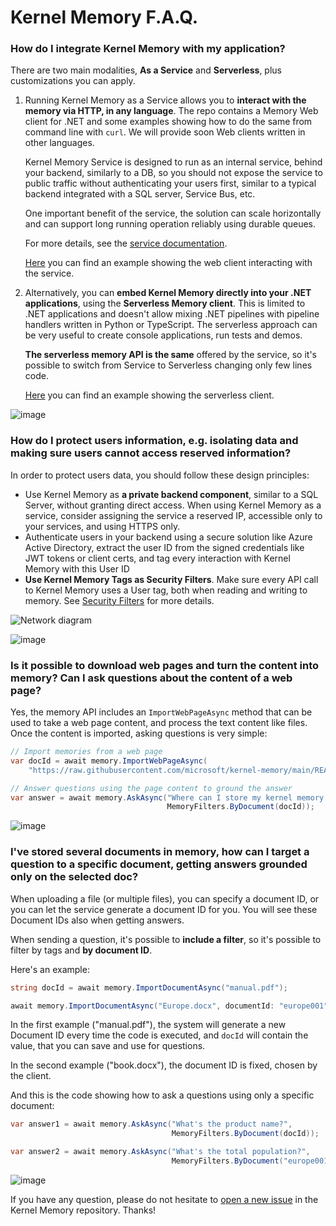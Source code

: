 # Kernel Memory F.A.Q.

### How do I integrate Kernel Memory with my application?

There are two main modalities, **As a Service** and **Serverless**, plus
customizations you can apply.

1. Running Kernel Memory as a Service allows you to **interact with the memory
    via HTTP, in any language**. The repo contains a Memory Web client for .NET
    and some examples showing how to do the same from command line with `curl`.
    We will provide soon Web clients written in other languages.
    
    Kernel Memory Service is designed to run as an internal service, behind
    your backend, similarly to a DB, so you should not expose the service to
    public traffic without authenticating your users first, similar to a typical
    backend integrated with a SQL server, Service Bus, etc.

    One important benefit of the service, the solution can scale horizontally
    and can support long running operation reliably using durable queues.

    For more details, see the [service documentation](../dotnet/Service/README.md).

    [Here](../examples/002-dotnet-WebClient/README.md) you can find an example
    showing the web client interacting with the service.

2. Alternatively, you can **embed Kernel Memory directly into your .NET
    applications**, using the **Serverless Memory client**. This is limited to
    .NET applications and doesn't allow mixing .NET pipelines with pipeline
    handlers written in Python or TypeScript. The serverless approach can be
    very useful to create console applications, run tests and demos.
    
    **The serverless memory API is the same** offered by the service, so it's
    possible to switch from Service to Serverless changing only few lines code.

    [Here](../examples/001-dotnet-Serverless/README.md) you can find an example
    showing the serverless client.

![image](https://github.com/microsoft/kernel-memory/assets/371009/83d6487f-75f2-42d9-9ab5-ea6aed65231b)

### How do I protect users information, e.g. isolating data and making sure users cannot access reserved information?

In order to protect users data, you should follow these design principles:

* Use Kernel Memory as **a private backend component**, similar to a SQL
  Server, without granting direct access. When using Kernel Memory as a
  service, consider assigning the service a reserved IP, accessible only to
  your services, and using HTTPS only.
* Authenticate users in your backend using a secure solution like Azure
  Active Directory, extract the user ID from the signed credentials like JWT
  tokens or client certs, and tag every interaction with Kernel Memory with
  this User ID
* **Use Kernel Memory Tags as Security Filters**. Make sure every API call
  to Kernel Memory uses a User tag, both when reading and writing to memory.
  See [Security Filters](SECURITY_FILTERS.md) for more details.

![Network diagram](network.png)

![image](https://github.com/microsoft/kernel-memory/assets/371009/83d6487f-75f2-42d9-9ab5-ea6aed65231b)

### Is it possible to download web pages and turn the content into memory? Can I ask questions about the content of a web page?

Yes, the memory API includes an `ImportWebPageAsync` method that can be used
to take a web page content, and process the text content like files. Once
the content is imported, asking questions is very simple:

```csharp
// Import memories from a web page
var docId = await memory.ImportWebPageAsync(
    "https://raw.githubusercontent.com/microsoft/kernel-memory/main/README.md");

// Answer questions using the page content to ground the answer
var answer = await memory.AskAsync("Where can I store my kernel memory records?",
                                   MemoryFilters.ByDocument(docId));
```

![image](https://github.com/microsoft/kernel-memory/assets/371009/83d6487f-75f2-42d9-9ab5-ea6aed65231b)

### I've stored several documents in memory, how can I target a question to a specific document, getting answers grounded only on the selected doc?

When uploading a file (or multiple files), you can specify a document ID,
or you can let the service generate a document ID for you. You will see these
Document IDs also when getting answers. 

When sending a question, it's possible to **include a filter**, so it's possible
to filter by tags and **by document ID**.

Here's an example:

```csharp
string docId = await memory.ImportDocumentAsync("manual.pdf");

await memory.ImportDocumentAsync("Europe.docx", documentId: "europe001");
```

In the first example ("manual.pdf"), the system will generate a new Document ID
every time the code is executed, and `docId` will contain the value, that you
can save and use for questions.

In the second example ("book.docx"), the document ID is fixed, chosen by the
client.

And this is the code showing how to ask a questions using only a specific
document:

```csharp
var answer1 = await memory.AskAsync("What's the product name?",
                                    MemoryFilters.ByDocument(docId));

var answer2 = await memory.AskAsync("What's the total population?",
                                    MemoryFilters.ByDocument("europe001"));
```

![image](https://github.com/microsoft/kernel-memory/assets/371009/18ea98ee-1210-498d-8513-56abc795ce4d)

If you have any question, please do not hesitate to
[open a new issue](https://github.com/microsoft/kernel-memory/issues/new)
in the Kernel Memory repository. Thanks!